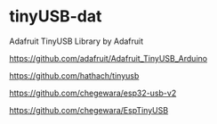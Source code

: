 
# tinyUSB-dat

Adafruit TinyUSB Library by Adafruit

https://github.com/adafruit/Adafruit_TinyUSB_Arduino

https://github.com/hathach/tinyusb

https://github.com/chegewara/esp32-usb-v2

https://github.com/chegewara/EspTinyUSB

